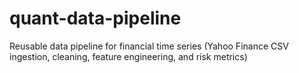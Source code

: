 # quant-data-pipeline
Reusable data pipeline for financial time series (Yahoo Finance CSV ingestion, cleaning, feature engineering, and risk metrics)
